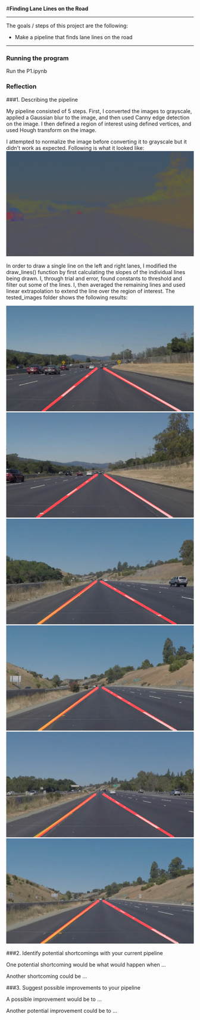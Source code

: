 #**Finding Lane Lines on the Road** 

---

The goals / steps of this project are the following:
* Make a pipeline that finds lane lines on the road



[//]: # (Image References)

[image1]: ./initial_results/NormalizationAttempt.png "Normalization Attempt"
[image2]: ./tested_images/solidWhiteCurve.jpg "Result 1"
[image3]: ./tested_images/solidWhiteRight.jpg "Result 2"
[image4]: ./tested_images/solidYellowCurve.jpg "Result 3"
[image5]: ./tested_images/solidYellowCurve2.jpg "Result 4"
[image6]: ./tested_images/solidYellowLeft.jpg "Result 5"
[image7]: ./tested_images/whiteCarLaneSwitch.jpg "Result 6"

---
### Running the program

Run the P1.ipynb 
### Reflection

###1. Describing the pipeline

My pipeline consisted of 5 steps. First, I converted the images to grayscale, applied a Gaussian blur to the image, and then used Canny edge detection on the image. I then defined a region of interest using defined vertices, and used Hough transform on the image. 

I attempted to normalize the image before converting it to grayscale but it didn't work as expected. Following is what it looked like: 
![alt text][image1]

In order to draw a single line on the left and right lanes, I modified the draw_lines() function by first calculating the slopes of the individual lines being drawn. I, through trial and error, found constants to threshold and filter out some of the lines. I, then averaged the remaining lines and used linear extrapolation to extend the line over the region of interest. The tested_images folder shows the following results:

![alt text][image2]
![alt text][image3]
![alt text][image4]
![alt text][image5]
![alt text][image6]
![alt text][image7]


###2. Identify potential shortcomings with your current pipeline


One potential shortcoming would be what would happen when ... 

Another shortcoming could be ...


###3. Suggest possible improvements to your pipeline

A possible improvement would be to ...

Another potential improvement could be to ...
